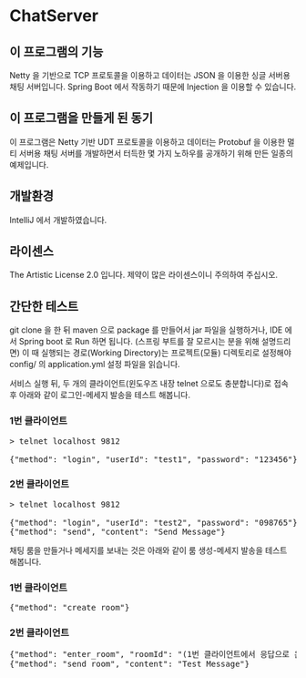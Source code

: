 # ChatServer

## 이 프로그램의 기능
Netty 을 기반으로 TCP 프로토콜을 이용하고 데이터는 JSON 을 이용한 싱글 서버용 채팅 서버입니다.
Spring Boot 에서 작동하기 때문에 Injection 을 이용할 수 있습니다.

## 이 프로그램을 만들게 된 동기
이 프로그램은 Netty 기반 UDT 프로토콜을 이용하고 데이터는 Protobuf 을 이용한 멀티 서버용 채팅 서버를 개발하면서 터득한 몇 가지 노하우를 공개하기 위해 만든 일종의 예제입니다.

## 개발환경
IntelliJ 에서 개발하였습니다.

## 라이센스

The Artistic License 2.0 입니다. 제약이 많은 라이센스이니 주의하여 주십시오.

## 간단한 테스트

git clone 을 한 뒤 maven 으로 package 를 만들어서 jar 파일을 실행하거나, IDE 에서 Spring boot 로 Run 하면 됩니다.
(스프링 부트를 잘 모르시는 분을 위해 설명드리면) 이 때 실행되는 경로(Working Directory)는 프로젝트(모듈) 디렉토리로 설정해야 config/ 의 application.yml 설정 파일을 읽습니다.

서비스 실행 뒤, 두 개의 클라이언트(윈도우즈 내장 telnet 으로도 충분합니다)로 접속 후 아래와 같이 로그인-메세지 발송을 테스트 해봅니다.

### 1번 클라이언트
<pre>
> telnet localhost 9812

{"method": "login", "userId": "test1", "password": "123456"}
</pre>

### 2번 클라이언트
<pre>
> telnet localhost 9812

{"method": "login", "userId": "test2", "password": "098765"}
{"method": "send", "content": "Send Message"}
</pre>

채팅 룸을 만들거나 메세지를 보내는 것은 아래와 같이 룸 생성-메세지 발송을 테스트 해봅니다.

### 1번 클라이언트
<pre>
{"method": "create_room"}
</pre>

### 2번 클라이언트
<pre>
{"method": "enter_room", "roomId": "(1번 클라이언트에서 응답으로 온 roomId)"}
{"method": "send_room", "content": "Test Message"}
</pre>